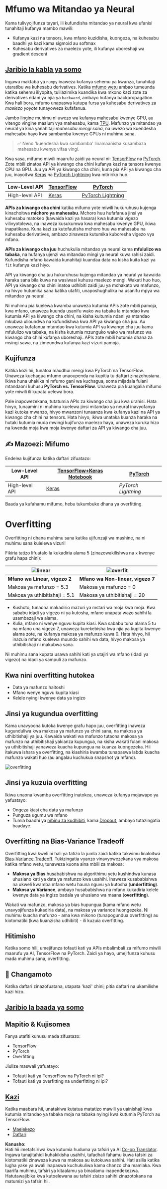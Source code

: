 <!--
CO_OP_TRANSLATOR_METADATA:
{
  "original_hash": "2b544f20b796402507fb05a0df893323",
  "translation_date": "2025-08-25T21:00:46+00:00",
  "source_file": "lessons/3-NeuralNetworks/05-Frameworks/README.md",
  "language_code": "sw"
}
-->
# Mfumo wa Mitandao ya Neural

Kama tulivyojifunza tayari, ili kufundisha mitandao ya neural kwa ufanisi tunahitaji kufanya mambo mawili:

* Kufanya kazi na tensors, kwa mfano kuzidisha, kuongeza, na kuhesabu baadhi ya kazi kama sigmoid au softmax  
* Kuhesabu derivatives za maelezo yote, ili kufanya uboreshaji wa gradient descent  

## [Jaribio la kabla ya somo](https://red-field-0a6ddfd03.1.azurestaticapps.net/quiz/105)

Ingawa maktaba ya `numpy` inaweza kufanya sehemu ya kwanza, tunahitaji utaratibu wa kuhesabu derivatives. Katika [mfumo wetu](../../../../../lessons/3-NeuralNetworks/04-OwnFramework/OwnFramework.ipynb) ambao tumeunda katika sehemu iliyopita, tulilazimika kuandika kwa mkono kazi zote za derivatives ndani ya njia ya `backward`, ambayo hufanya backpropagation. Kwa hali bora, mfumo unapaswa kutupa fursa ya kuhesabu derivatives za *maelezo yoyote* tunayoweza kufafanua.

Jambo lingine muhimu ni uwezo wa kufanya mahesabu kwenye GPU, au vitengo vingine maalum vya mahesabu, kama [TPU](https://en.wikipedia.org/wiki/Tensor_Processing_Unit). Mafunzo ya mitandao ya neural ya kina yanahitaji *mahesabu mengi sana*, na uwezo wa kuendesha mahesabu hayo kwa sambamba kwenye GPUs ni muhimu sana.

> ✅ Neno 'kuendesha kwa sambamba' linamaanisha kusambaza mahesabu kwenye vifaa vingi.

Kwa sasa, mifumo miwili maarufu zaidi ya neural ni: [TensorFlow](http://TensorFlow.org) na [PyTorch](https://pytorch.org/). Zote mbili zinatoa API ya kiwango cha chini kufanya kazi na tensors kwenye CPU na GPU. Juu ya API ya kiwango cha chini, kuna pia API ya kiwango cha juu, inayoitwa [Keras](https://keras.io/) na [PyTorch Lightning](https://pytorchlightning.ai/) kwa mtiririko huo.

Low-Level API | [TensorFlow](http://TensorFlow.org) | [PyTorch](https://pytorch.org/)  
--------------|-------------------------------------|--------------------------------  
High-level API| [Keras](https://keras.io/) | [PyTorch Lightning](https://pytorchlightning.ai/)  

**APIs za kiwango cha chini** katika mifumo yote miwili hukuruhusu kujenga kinachoitwa **michoro ya mahesabu**. Mchoro huu hufafanua jinsi ya kuhesabu matokeo (kawaida kazi ya hasara) kwa kutumia vigezo vilivyotolewa, na inaweza kusukumwa kwa mahesabu kwenye GPU, ikiwa inapatikana. Kuna kazi za kutofautisha mchoro huu wa mahesabu na kuhesabu derivatives, ambazo zinaweza kutumika kuboresha vigezo vya mfano.

**APIs za kiwango cha juu** huchukulia mitandao ya neural kama **mfululizo wa tabaka**, na hufanya ujenzi wa mitandao mingi ya neural kuwa rahisi zaidi. Kufundisha mfano kawaida kunahitaji kuandaa data na kisha kuita kazi ya `fit` kufanya kazi hiyo.

API ya kiwango cha juu hukuruhusu kujenga mitandao ya neural ya kawaida haraka sana bila kuwa na wasiwasi kuhusu maelezo mengi. Wakati huo huo, API ya kiwango cha chini inatoa udhibiti zaidi juu ya mchakato wa mafunzo, na hivyo hutumika sana katika utafiti, unaposhughulika na usanifu mpya wa mitandao ya neural.

Ni muhimu pia kuelewa kwamba unaweza kutumia APIs zote mbili pamoja, kwa mfano, unaweza kuunda usanifu wako wa tabaka la mtandao kwa kutumia API ya kiwango cha chini, na kisha kuitumia ndani ya mtandao mkubwa ulioundwa na kufundishwa kwa API ya kiwango cha juu. Au unaweza kufafanua mtandao kwa kutumia API ya kiwango cha juu kama mfululizo wa tabaka, na kisha kutumia mzunguko wako wa mafunzo wa kiwango cha chini kufanya uboreshaji. APIs zote mbili hutumia dhana za msingi sawa, na zimeundwa kufanya kazi vizuri pamoja.

## Kujifunza

Katika kozi hii, tunatoa maudhui mengi kwa PyTorch na TensorFlow. Unaweza kuchagua mfumo unaoupenda na kupitia tu daftari zinazohusiana. Ikiwa huna uhakika ni mfumo gani wa kuchagua, soma mijadala fulani mtandaoni kuhusu **PyTorch vs. TensorFlow**. Unaweza pia kuangalia mifumo yote miwili ili kupata uelewa bora.

Pale inapowezekana, tutatumia APIs za kiwango cha juu kwa urahisi. Hata hivyo, tunaamini ni muhimu kuelewa jinsi mitandao ya neural inavyofanya kazi kutoka mwanzo, hivyo mwanzoni tunaanza kwa kufanya kazi na API ya kiwango cha chini na tensors. Hata hivyo, ikiwa unataka kuanza haraka na hutaki kutumia muda mwingi kujifunza maelezo haya, unaweza kuruka hizo na kwenda moja kwa moja kwenye daftari za API ya kiwango cha juu.

## ✍️ Mazoezi: Mifumo

Endelea kujifunza katika daftari zifuatazo:

Low-Level API | [TensorFlow+Keras Notebook](../../../../../lessons/3-NeuralNetworks/05-Frameworks/IntroKerasTF.ipynb) | [PyTorch](../../../../../lessons/3-NeuralNetworks/05-Frameworks/IntroPyTorch.ipynb)  
--------------|-------------------------------------|--------------------------------  
High-level API| [Keras](../../../../../lessons/3-NeuralNetworks/05-Frameworks/IntroKeras.ipynb) | *PyTorch Lightning*  

Baada ya kufahamu mifumo, hebu tukumbuke dhana ya overfitting.

# Overfitting

Overfitting ni dhana muhimu sana katika ujifunzaji wa mashine, na ni muhimu sana kuielewa vizuri!

Fikiria tatizo lifuatalo la kukadiria alama 5 (zinazowakilishwa na `x` kwenye grafu hapa chini):

![linear](../../../../../translated_images/overfit1.f24b71c6f652e59e6bed7245ffbeaecc3ba320e16e2221f6832b432052c4da43.sw.jpg) | ![overfit](../../../../../translated_images/overfit2.131f5800ae10ca5e41d12a411f5f705d9ee38b1b10916f284b787028dd55cc1c.sw.jpg)  
-------------------------|--------------------------  
**Mfano wa Linear, vigezo 2** | **Mfano wa Non-linear, vigezo 7**  
Makosa ya mafunzo = 5.3 | Makosa ya mafunzo = 0  
Makosa ya uthibitishaji = 5.1 | Makosa ya uthibitishaji = 20  

* Kushoto, tunaona makadirio mazuri ya mstari wa moja kwa moja. Kwa sababu idadi ya vigezo ni ya kutosha, mfano unapata wazo sahihi la usambazaji wa alama.  
* Kulia, mfano ni wenye nguvu kupita kiasi. Kwa sababu tuna alama 5 tu na mfano una vigezo 7, unaweza kurekebisha kwa njia ya kupita kwenye alama zote, na kufanya makosa ya mafunzo kuwa 0. Hata hivyo, hii inazuia mfano kuelewa muundo sahihi wa data, hivyo makosa ya uthibitishaji ni makubwa sana.  

Ni muhimu sana kupata usawa sahihi kati ya utajiri wa mfano (idadi ya vigezo) na idadi ya sampuli za mafunzo.

## Kwa nini overfitting hutokea

  * Data ya mafunzo haitoshi  
  * Mfano wenye nguvu kupita kiasi  
  * Kelele nyingi kwenye data ya ingizo  

## Jinsi ya kugundua overfitting

Kama unavyoona kutoka kwenye grafu hapo juu, overfitting inaweza kugunduliwa kwa makosa ya mafunzo ya chini sana, na makosa ya uthibitishaji ya juu. Kawaida wakati wa mafunzo tutaona makosa ya mafunzo na uthibitishaji yakianza kupungua, na kisha wakati fulani makosa ya uthibitishaji yanaweza kuacha kupungua na kuanza kuongezeka. Hii itakuwa ishara ya overfitting, na kiashiria kwamba tunapaswa labda kuacha mafunzo wakati huo (au angalau kuchukua snapshot ya mfano).

![overfitting](../../../../../translated_images/Overfitting.408ad91cd90b4371d0a81f4287e1409c359751adeb1ae450332af50e84f08c3e.sw.png)

## Jinsi ya kuzuia overfitting

Ikiwa unaona kwamba overfitting inatokea, unaweza kufanya mojawapo ya yafuatayo:

 * Ongeza kiasi cha data ya mafunzo  
 * Punguza ugumu wa mfano  
 * Tumia baadhi ya [mbinu za kudhibiti](../../4-ComputerVision/08-TransferLearning/TrainingTricks.md), kama [Dropout](../../4-ComputerVision/08-TransferLearning/TrainingTricks.md#Dropout), ambayo tutazingatia baadaye.  

## Overfitting na Bias-Variance Tradeoff

Overfitting kwa kweli ni hali ya tatizo la jumla zaidi katika takwimu linaloitwa [Bias-Variance Tradeoff](https://en.wikipedia.org/wiki/Bias%E2%80%93variance_tradeoff). Tukizingatia vyanzo vinavyowezekana vya makosa katika mfano wetu, tunaweza kuona aina mbili za makosa:

* **Makosa ya Bias** husababishwa na algorithimu yetu kushindwa kunasa uhusiano kati ya data ya mafunzo kwa usahihi. Inaweza kusababishwa na ukweli kwamba mfano wetu hauna nguvu ya kutosha (**underfitting**).  
* **Makosa ya Variance**, ambayo husababishwa na mfano kukadiria kelele kwenye data ya ingizo badala ya uhusiano wa maana (**overfitting**).  

Wakati wa mafunzo, makosa ya bias hupungua (kama mfano wetu unavyojifunza kukadiria data), na makosa ya variance huongezeka. Ni muhimu kuacha mafunzo - ama kwa mikono (tunapogundua overfitting) au kiotomatiki (kwa kuanzisha udhibiti) - ili kuzuia overfitting.

## Hitimisho

Katika somo hili, umejifunza tofauti kati ya APIs mbalimbali za mifumo miwili maarufu ya AI, TensorFlow na PyTorch. Zaidi ya hayo, umejifunza kuhusu mada muhimu sana, overfitting.

## 🚀 Changamoto

Katika daftari zinazofuatana, utapata 'kazi' chini; pitia daftari na ukamilishe kazi hizo.

## [Jaribio la baada ya somo](https://red-field-0a6ddfd03.1.azurestaticapps.net/quiz/205)

## Mapitio & Kujisomea

Fanya utafiti kuhusu mada zifuatazo:

- TensorFlow  
- PyTorch  
- Overfitting  

Jiulize maswali yafuatayo:

- Tofauti kati ya TensorFlow na PyTorch ni ipi?  
- Tofauti kati ya overfitting na underfitting ni ipi?  

## [Kazi](lab/README.md)

Katika maabara hii, unatakiwa kutatua matatizo mawili ya uainishaji kwa kutumia mitandao ya tabaka moja na tabaka nyingi kwa kutumia PyTorch au TensorFlow.

* [Maelekezo](lab/README.md)  
* [Daftari](../../../../../lessons/3-NeuralNetworks/05-Frameworks/lab/LabFrameworks.ipynb)  

**Kanusho**:  
Hati hii imetafsiriwa kwa kutumia huduma ya tafsiri ya AI [Co-op Translator](https://github.com/Azure/co-op-translator). Ingawa tunajitahidi kuhakikisha usahihi, tafadhali fahamu kuwa tafsiri za kiotomatiki zinaweza kuwa na makosa au kutokuwa sahihi. Hati asilia katika lugha yake ya awali inapaswa kuchukuliwa kama chanzo cha mamlaka. Kwa taarifa muhimu, tafsiri ya kitaalamu ya binadamu inapendekezwa. Hatutawajibika kwa kutoelewana au tafsiri zisizo sahihi zinazotokana na matumizi ya tafsiri hii.